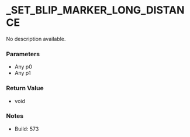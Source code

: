 # _SET_BLIP_MARKER_LONG_DISTANCE

No description available.

### Parameters
* Any p0
* Any p1

### Return Value
* void

### Notes
* Build: 573

